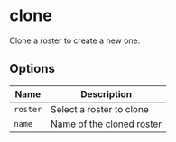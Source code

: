 # clone

Clone a roster to create a new one.

## Options

| Name     | Description               |
| -------- | ------------------------- |
| `roster` | Select a roster to clone  |
| `name`   | Name of the cloned roster |
